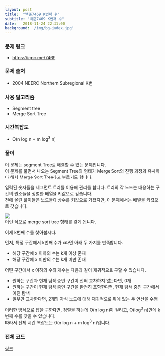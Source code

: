 ```yaml
---
layout: post
title:  "백준7469 K번째 수"
subtitle: "백준7469 K번째 수"
date:   2018-11-24 22:31:00
background: '/img/bg-index.jpg'
---
```


### 문제 링크
* https://icpc.me/7469

### 문제 출처
* 2004 NEERC Northern Subregional K번

### 사용 알고리즘
* Segment tree
* Merge Sort Tree

### 시간복잡도
* O(n log n + m log<sup>3</sup> n)

### 풀이
이 문제는 segment Tree로 해결할 수 있는 문제입니다.<br>
이 문제를 풀면서 나오는 Segment Tree의 형태가 Merge Sort의 진행 과정과 유사하다 해서 Merge Sort Tree라고 부르기도 합니다.

입력된 숫자들을 세그먼트 트리를 이용해 관리를 합니다. 트리의 각 노드는 대응하는 구간의 원소들을 정렬한 배열을 키값으로 갖습니다.<br>
전에 올린 풀이들은 노드들이 상수를 키값으로 가졌지만, 이 문제에서는 배열을 키값으로 갖습니다.

<img src ="https://i.imgur.com/Jl1p6wU.png"><br>
이런 식으로 merge sort tree 형태를 갖게 됩니다.

이제 k번째 수를 찾아봅시다.

먼저, 특정 구간에서 k번째 수가 x라면 아래 두 가지를 만족합니다.
* 해당 구간에 x 이하의 수는 k개 이상 존재
* 해당 구간에 x 미만의 수는 k개 미만 존재

어떤 구간에서 x 이하의 수의 개수는 다음과 같이 재귀적으로 구할 수 있습니다.
* 원하는 구간과 현재 탐색 중인 구간이 전혀 교차하지 않는다면, 0개
* 원하는 구간이 현재 탐색 중인 구간을 완전히 포함한다면, 현재 탐색 중인 구간에서 이진 탐색
* 일부만 교차한다면, 2개의 자식 노드에 대해 재귀적으로 위에 있는 두 연산을 수행

이러한 방식으로 답을 구한다면, 정렬을 하는데 O(n log n)이 걸리고, O(log<sup>3</sup> n)만에 k번째 수를 찾을 수 있습니다.<br>
따라서 전체 시간 복잡도는 O(n log n + m log<sup>3</sup> n)입니다.

### 전체 코드
<a href = "https://github.com/justiceHui/BOJ/blob/master/ACM-ICPC_Regional/NEERC/7469.cpp">링크</a>
